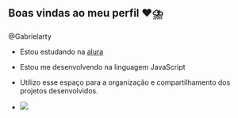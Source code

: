 ## Boas vindas ao meu perfil ❤️⛈️

@Gabrielarty

- Estou estudando na [alura](https://www.alura.com.br)
- Estou me desenvolvendo na linguagem JavaScript
- Utilizo esse espaço para a organização e compartilhamento dos projetos desenvolvidos.

- ![](https://media1.tenor.com/m/mCiM7CmGGI4AAAAC/naruto.gif)
